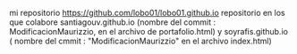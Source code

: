 mi repositorio https://github.com/lobo01/lobo01.github.io
repositorio en los que colabore santiagouv.github.io (nombre del commit : ModificacionMaurizzio, en el archivo de portafolio.html) y soyrafis.github.io ( nombre del cmmit : "ModificacionMaurizzio" en el archivo index.html)
